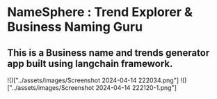 # NameSphere : Trend Explorer & Business Naming Guru
## This is a Business name and trends generator app built using langchain framework. 
!()["../assets/images/Screenshot 2024-04-14 222034.png"]
!()["../assets/images/Screenshot 2024-04-14 222120-1.png"]
